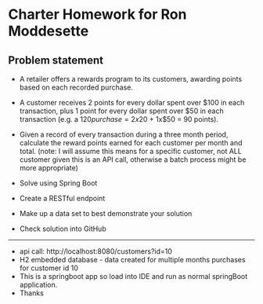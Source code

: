 # Charter Homework for Ron Moddesette

## Problem statement

- A retailer offers a rewards program to its customers, awarding points based on each recorded purchase.

- A customer receives 2 points for every dollar spent over $100 in each transaction, plus 1 point for every dollar spent over $50 in each transaction
(e.g. a $120 purchase = 2x$20 + 1x$50 = 90 points).

- Given a record of every transaction during a three month period, calculate the reward points earned for each customer per month and total.
  (note:  I will assume this means for a specific customer, not ALL customer given this is an API call, otherwise a batch process might be more appropriate)
- Solve using Spring Boot

- Create a RESTful endpoint

- Make up a data set to best demonstrate your solution

- Check solution into GitHub
*********************************************************************************

- api call:  http://localhost:8080/customers?id=10
- H2 embedded database - data created for multiple months purchases for customer id 10
- This is a springboot app so load into IDE and run as normal springBoot application.
- Thanks



